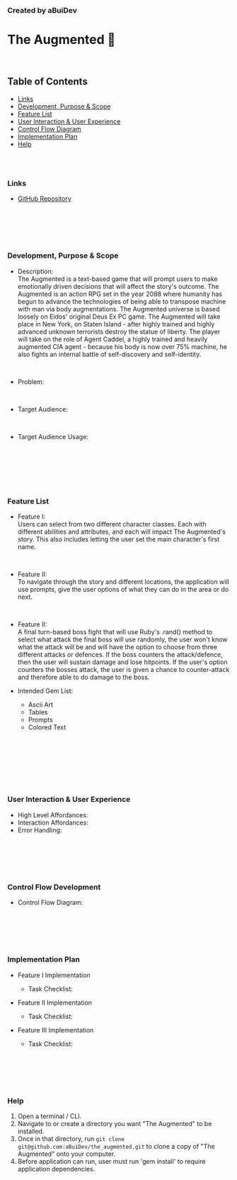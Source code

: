 <br>

### Created by aBuiDev
# The Augmented 🦾

<br>

## Table of Contents
- [Links](###Links)
- [Development, Purpose & Scope](###Development,-Purpose-&-Scope)
- [Feature List](###Feature-List)
- [User Interaction & User Experience](###User-Interaction-&-User-Experience)
- [Control Flow Diagram](###Control-Flow-Development)
- [Implementation Plan](###Implementation-Plan)
- [Help](###Help)

<br>

#

### Links
* [GitHub Repository](https://github.com/aBuiDev/the_augmented.git)

<br>

#

<br>

### Development, Purpose & Scope

* Description: <br>
The Augmented is a text-based game that will prompt users to make emotionally driven decisions that will affect the story's outcome. The Augmented is an action RPG set in the year 2088 where humanity has begun to advance the technologies of being able to transpose machine with man via body augmentations. The Augmented universe is based loosely on Eidos' original Deus Ex PC game. The Augmented will take place in New York, on Staten Island - after highly trained and highly advanced unknown terrorists destroy the statue of liberty. The player will take on the role of Agent Caddel, a highly trained and heavily augmented CIA agent - because his body is now over 75% machine, he also fights an internal battle of self-discovery and self-identity. 
<br>

* Problem: <br>

<br>

* Target Audience: <br>

<br>

* Target Audience Usage: <br>

<br>

<br>

#

<br>

### Feature List

* Feature I: <br>
Users can select from two different character classes. Each with different abilities and attributes, and each will impact The Augmented's story. This also includes letting the user set the main character's first name.
<br>

* Feature II: <br>
To navigate through the story and different locations, the application will use prompts, give the user options of what they can do in the area or do next.
<br>

* Feature II: <br>
A final turn-based boss fight that will use Ruby's .rand() method to select what attack the final boss will use randomly, the user won't know what the attack will be and will have the option to choose from three different attacks or defences. If the boss counters the attack/defence, then the user will sustain damage and lose hitpoints. If the user's option counters the bosses attack, the user is given a chance to counter-attack and therefore able to do damage to the boss.

* Intended Gem List: <br>
    - Ascii Art
    - Tables
    - Prompts
    - Colored Text
<br>
    
<br>

<br>

#

<br>

### User Interaction & User Experience

* High Level Affordances:
* Interaction Affordances:
* Error Handling:

<br>

#

<br>

### Control Flow Development

* Control Flow Diagram:

<br>

#

<br>

### Implementation Plan

* Feature I Implementation
    * Task Checklist:

* Feature II Implementation
    * Task Checklist:

* Feature III Implementation
    * Task Checklist:

<br>

#

<br>

### Help

1. Open a terminal / CLI.
2. Navigate to or create a directory you want "The Augmented" to be installed.
3. Once in that directory, run ```git clone git@github.com:aBuiDev/the_augmented.git``` to clone a copy of "The Augmented" onto your computer.
4. Before application can run, user must run 'gem install' to require application dependencies.
